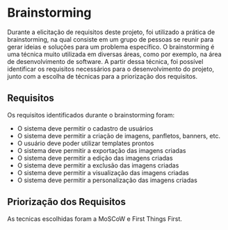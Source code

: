 # Brainstorming

Durante a elicitação de requisitos deste projeto, foi utilizado a prática de
brainstorming, na qual consiste em um grupo de pessoas se reunir para gerar
ideias e soluções para um problema específico. O brainstorming é uma técnica
muito utilizada em diversas áreas, como por exemplo, na área de desenvolvimento
de software. A partir dessa técnica, foi possível identificar os requisitos
necessários para o desenvolvimento do projeto, junto com a escolha de técnicas
para a priorização dos requisitos.

## Requisitos

Os requisitos identificados durante o brainstorming foram:

- O sistema deve permitir o cadastro de usuários
- O sistema deve permitir a criação de imagens, panfletos, banners, etc.
- O usuário deve poder utilizar templates prontos
- O sistema deve permitir a exportação das imagens criadas
- O sistema deve permitir a edição das imagens criadas
- O sistema deve permitir a exclusão das imagens criadas
- O sistema deve permitir a visualização das imagens criadas
- O sistema deve permitir a personalização das imagens criadas

## Priorização dos Requisitos

As tecnicas escolhidas foram a MoSCoW e First Things First.
